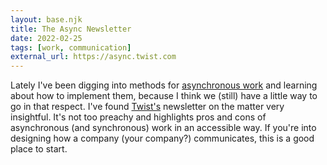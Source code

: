 ```yaml
---
layout: base.njk
title: The Async Newsletter
date: 2022-02-25
tags: [work, communication]
external_url: https://async.twist.com
---
```


Lately I've been digging into methods for [asynchronous work](https://almanac.io/magazine/the-async-encyclopedia "The async encyclopedia") and learning about how to implement them, because I think we (still) have a little way to go in that respect. I've found [Twist's](https://twist.com "Twist") newsletter on the matter very insightful. It's not too preachy and highlights pros and cons of asynchronous (and synchronous) work in an accessible way. If you're into designing how a company (your company?) communicates, this is a good place to start.